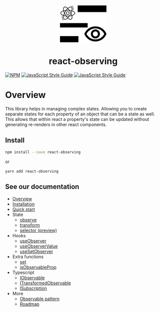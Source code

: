 <p align="center">
  <img src="https://raw.githubusercontent.com/lvsouza/react-observing/master/src/assets/logo.png" width="150" alt="react-observing" />
  <h1 align="center">react-observing</h1>
</p>

 [![NPM](https://img.shields.io/npm/v/react-observing.svg)](https://www.npmjs.com/package/react-observing) [![JavaScript Style Guide](https://img.shields.io/npm/dm/react-observing.svg)](https://www.npmjs.com/package/react-observing) [![JavaScript Style Guide](https://img.shields.io/badge/code_style-standard-brightgreen.svg)](https://standardjs.com)

 # Overview

This library helps in managing complex states. Allowing you to create separate states for each property of an object that can be a state as well. This allows that within react a property's state can be updated without generating re-renders in other react components.

## Install

```bash
npm install --save react-observing
```
or
```bash
yarn add react-observing
```

## See our documentation

* [Overview](https://react-observing.web.app/)
* [Installation](https://react-observing.web.app/installation)
* [Quick start](https://react-observing.web.app/quick-start)
* State
  * [observe](https://react-observing.web.app/state/observe)
  * [transform](https://react-observing.web.app/state/transform)
  * [selector (preview)](https://react-observing.web.app/state/selector)
* Hooks
  * [useObserver](https://react-observing.web.app/hooks/use-observer)
  * [useObserverValue](https://react-observing.web.app/hooks/use-observer-value)
  * [useSetObserver](https://react-observing.web.app/hooks/use-set-observer)
* Extra functions
  * [set](https://react-observing.web.app/extra/set)
  * [isObservableProp](https://react-observing.web.app/extra/is-observable-prop)
* Typescript
  * [IObservable](https://react-observing.web.app/typescript/i-observable)
  * [ITransformedObservable](https://react-observing.web.app/typescript/i-transformed-observable)
  * [ISubscription](https://react-observing.web.app/typescript/i-subscription)
* More
  * [Observable pattern](https://react-observing.web.app/more/observable-pattern)
  * [Roadmap](https://react-observing.web.app/more/roadmap)
